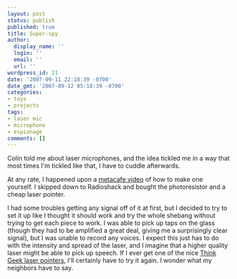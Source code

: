 ```yaml
---
layout: post
status: publish
published: true
title: Super-spy
author:
  display_name: ''
  login: ''
  email: ''
  url: ''
wordpress_id: 21
date: '2007-09-11 22:18:39 -0700'
date_gmt: '2007-09-12 05:18:39 -0700'
categories:
- toys
- projects
tags:
- laser mic
- microphone
- espionage
comments: []
---
```

Colin told me about laser microphones, and the idea tickled me in a way that most times I'm tickled like that, I have to cuddle afterwards.

At any rate, I happened upon a [metacafe video](http://www.metacafe.com/watch/767822/laser_espionage_microphone_how_to/) of how to make one yourself.  I skipped down to Radioshack and bought the photoresistor and a cheap laser pointer.

I had some troubles getting any signal off of it at first, but I decided to try to set it up like I thought it should work and try the whole shebang without trying to get each piece to work.  I was able to pick up taps on the glass (though they had to be amplified a great deal, giving me a surprisingly clear signal), but I was unable to record any voices.  I expect this just has to do with the intensity and spread of the laser, and I imagine that a higher quality laser might be able to pick up speech.  If I ever get one of the nice [Think Geek laser pointers](http://www.thinkgeek.com/gadgets/lights/657a/), I'll certainly have to try it again.  I wonder what my neighbors have to say.
